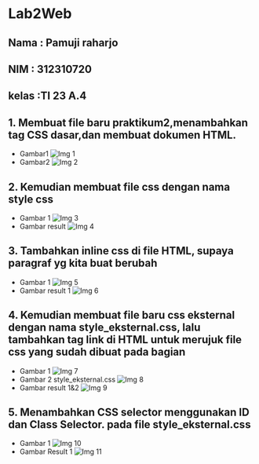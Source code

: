 # Lab2Web
## Nama : Pamuji raharjo
## NIM  : 312310720
## kelas :TI 23 A.4
## 1. Membuat file baru praktikum2,menambahkan tag CSS dasar,dan membuat dokumen HTML.
- Gambar1
![Img 1](screenshot/1.png)
- Gambar2
![Img 2](screenshot/2.png)
## 2. Kemudian membuat file css dengan nama style css
- Gambar 1
![Img 3](screenshot/3.png)
- Gambar result
![Img 4](screenshot/4.png)
## 3. Tambahkan inline css di file HTML, supaya paragraf yg kita buat berubah 
- Gambar 1
![Img 5](screenshot/5.png)
- Gambar result 1
![Img 6](screenshot/6.png)
## 4. Kemudian membuat file baru css eksternal dengan nama style_eksternal.css, lalu tambahkan tag link di HTML untuk merujuk file css yang sudah dibuat pada bagian <head>
- Gambar 1
![Img 7](screenshot/7.png)
- Gambar 2 style_eksternal.css
![Img 8](screenshot/8.png)
- Gambar result 1&2
![Img 9](screenshot/9.png)
## 5. Menambahkan CSS selector menggunakan ID dan Class Selector. pada file style_eksternal.css
- Gambar 1
![Img 10](screenshot/10.png)
- Gambar Result 1
![Img 11](screenshot/11.png)

